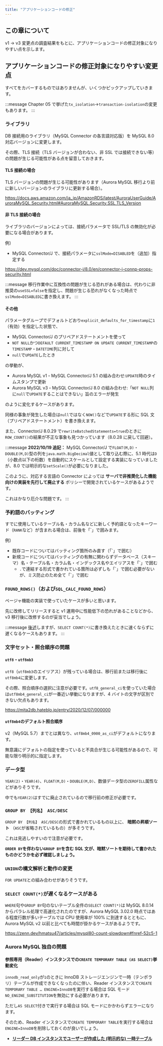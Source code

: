 ```yaml
---
title: "アプリケーションコードの修正"
---
```


## この章について

v1 → v3 変更点の調査結果をもとに、アプリケーションコードの修正対象になりやすい点を示します。

## アプリケーションコードの修正対象になりやすい変更点

すべてをカバーするものではありませんが、いくつかピックアップしていきます。

:::message
Chapter 05 で挙げた`tx_isolation`→`transaction-isolation`の変更もあります。
:::

### ライブラリ

DB 接続用のライブラリ（MySQL Connector の各言語対応版）を MySQL 8.0 対応バージョンに変更します。

その際、TLS 接続（TLS バージョンが合わない、非 SSL では接続できない等）の問題が生じる可能性がある点を留意しておきます。

#### TLS 接続の場合

TLS バージョンの問題が生じる可能性があります（Aurora MySQL 移行より前に新しいバージョンのライブラリに更新する場合）。

https://docs.aws.amazon.com/ja_jp/AmazonRDS/latest/AuroraUserGuide/AuroraMySQL.Security.html#AuroraMySQL.Security.SSL.TLS_Version

#### 非 TLS 接続の場合

ライブラリのバージョンによっては、接続パラメータで SSL/TLS の無効化が必要になる場合があります。

例）

- MySQL Connector/J で、接続パラメータに`sslMode=DISABLED`を（追加）指定する

https://dev.mysql.com/doc/connector-j/8.0/en/connector-j-connp-props-security.html

:::message
移行作業中に互換性の問題が生じる恐れがある場合は、代わりに非推奨の`useSSL=false`を指定し、問題が生じる恐れがなくなった時点で`sslMode=DISABLED`に書き換えます。
:::

#### その他

パラメータグループでデフォルトどおり`explicit_defaults_for_timestamp`に`1`（有効）を指定した状態で、

- MySQL Connector/J のプリペアドステートメントを使って
- `NOT NULL`かつ`DEFAULT CURRENT_TIMESTAMP ON UPDATE CURRENT_TIMESTAMP`の`TIMESTAMP`・`DATETIME`列に対して
- `null`で`UPDATE`したとき

の挙動が、

- Aurora MySQL v1・MySQL Connector/J 5.1 の組み合わせ:`UPDATE`時のタイムスタンプで更新
- Aurora MySQL v3・MySQL Connector/J 8.0 の組み合わせ:「`NOT NULL`列に`null`で`UPDATE`することはできない」旨のエラーが発生

のように変化するケースがあります。

同様の事象が発生した場合は`null`ではなく`NOW()`などで`UPDATE`する形に SQL 文（プリペアドステートメント）を書き換えます。

また、Connector/J 8.0.29 で`rewriteBatchedStatements=true`のときに`ROW_COUNT()`の結果が不正な事象も見つかっています（8.0.28 に戻して回避）。

:::message
**2022/10/19 追記：**
MySQL Connector/J で`FLOAT(M,D)`・`DOUBLE(M,D)`型の列を`java.math.BigDecimal`値として取り込む際に、5.1 時代は`D`（小数点以下の桁数）を自動的にスケールとして設定する実装になっていましたが、8.0 では明示的な`setScale()`が必要になりました。

このように、対応する言語の Connector によっては **サーバで非推奨化した機能向けの実装を先行して廃止する** ポリシーで開発されているケースがあるようです。

これはかなり厄介な問題です。
:::

### 予約語のバッティング

すでに使用しているテーブル名・カラム名などに新しく予約語となったキーワード（`RANK`など）が含まれる場合は、前後を「`」で囲みます。

例）

- 既存コードについてはバッティング箇所のみ直す（「\`」で囲む）
- 新規コードについてはバッティングの有無に関わらずデータベース（スキーマ）名・テーブル名・カラム名・インデックス名やエイリアスを「\`」で囲む
  - `.`で連結する形式で書かれている箇所は必ずしも「\`」で囲む必要がないが、ミス防止のため全て「\`」で囲む

### `FOUND_ROWS()`（および`SQL_CALC_FOUND_ROWS`）

ページャ機能の実装で使っていたケースが多いと思います。

先に改修してリリースすると v1 運用中に性能低下の恐れがあることなどから、v3 移行後に改修するのが妥当でしょう。

:::message
[後述](<https://zenn.dev/hmatsu47/books/aurora-mysql3-plan-book/viewer/08-application#select-count(*)%E3%81%8C%E9%81%85%E3%81%8F%E3%81%AA%E3%82%8B%E3%82%B1%E3%83%BC%E3%82%B9%E3%81%8C%E3%81%82%E3%82%8B>)しますが、`SELECT COUNT(*)`に書き換えたときに速くならずに遅くなるケースもあります。
:::

### 文字セット・照合順序の問題

#### `utf8`・`utf8mb3`

`utf8`（`utf8mb3`のエイリアス）が残っている場合は、移行前または移行後に`utf8mb4`に変更します。

その際、照合順序の選択に注意が必要です。`utf8_general_ci`を使っていた場合は`utf8mb4_general_ci`が一番近い挙動になりますが、4 バイトの文字が区別できない欠点もあります。

https://mita2db.hateblo.jp/entry/2020/12/07/000000

#### `utf8mb4`のデフォルト照合順序

v2（MySQL 5.7）までとは異なり、`utf8mb4_0900_as_ci`がデフォルトになります。

無意識にデフォルトの指定を使っていると不具合が生じる可能性があるので、可能な限り明示的に指定します。

### データ型

`YEAR(2)`・`YEAR(4)`、`FLOAT(M,D)`・`DOUBLE(M,D)`、数値データ型の`ZEROFILL`属性などがありそうです。

中でも`YEAR(2)`はすでに廃止されているので移行前の修正が必要です。

### `GROUP BY 【列名】 ASC/DESC`

`GROUP BY 【列名】 ASC/DESC`の形式で書かれているもの以上に、 **暗黙の昇順ソート** （`ASC`が省略されているもの）が多そうです。

これは見逃しやすいので注意が必要です。

**`ORDER BY`を伴わない`GROUP BY`を含む SQL 文が、暗黙ソートを期待して書かれたものかどうかを必ず確認しましょう。**

### `UNION`の構文解析と動作の変更

`FOR UPDATE`との組み合わせがありそうです。

### `SELECT COUNT(*)`が遅くなるケースがある

`WHERE`句や`GROUP BY`句のないテーブル全件の`SELECT COUNT(*)`は MySQL 8.0.14 からパラレル処理で高速化されたのですが、Aurora MySQL 3.02.0 時点ではある程度行数が多いテーブルでは CPU 使用率が 100% に到達するとともに、Aurora MySQL v2 以前と比べても時間が掛かるケースがあるようです。

https://zenn.dev/hmatsu47/articles/mysql80-count-slowdown#fnref-52c5-1

### Aurora MySQL 独自の問題

#### 参照専用（Reader）インスタンスでの`CREATE TEMPORARY TABLE (AS SELECT)`挙動変化

`innodb_read_only`が`1`のときに InnoDB ストレージエンジンで一時（テンポラリ）テーブルが作成できなくなったのに伴い、Reader インスタンスで`CREATE TEMPORARY TABLE … ENGINE=InnoDB`を実行する場合は SQL モード`NO_ENGINE_SUBSTITUTION`を無効にする必要があります。

ただし`AS SELECT`付きで実行する場合は SQL モードにかかわらずエラーになります。

そのため、Reader インスタンスで`CREATE TEMPORARY TABLE`を実行する場合は`ENGINE=InnoDB`を削除しておくのが良いでしょう。

- **[リーダー DB インスタンスでユーザーが作成した (明示的な) 一時テーブル](https://docs.aws.amazon.com/ja_jp/AmazonRDS/latest/AuroraUserGuide/ams3-temptable-behavior.html#ams3-temptable-behavior.user)**
